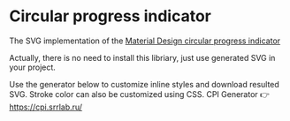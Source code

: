 # Circular progress indicator

The SVG implementation of the [Material Design circular progress indicator](https://m3.material.io/components/progress-indicators/specs#b4bf0322-bfe6-4fad-babc-7802c691f135) 

Actually, there is no need to install this libriary, just use generated SVG in your project.

Use the generator below to customize inline styles and download resulted SVG. Stroke color can also be customized using CSS.
CPI Generator 👉 https://cpi.srrlab.ru/
